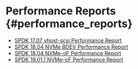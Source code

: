 # Performance Reports {#performance_reports}

- [SPDK 17.07 vhost-scsi Performance Report](https://dqtibwqq6s6ux.cloudfront.net/download/performance-reports/SPDK17_07_vhost_scsi_performance_report.pdf)
- [SPDK 18.04 NVMe BDEV Performance Report](https://dqtibwqq6s6ux.cloudfront.net/download/performance-reports/SPDK_nvme_bdev_perf_report_18.04.pdf)
- [SPDK 18.04 NVMe-oF Performance Report](https://dqtibwqq6s6ux.cloudfront.net/download/performance-reports/SPDK_nvmeof_perf_report_18.04.pdf)
- [SPDK 19.01.1 NVMe-oF Performance Report](https://dqtibwqq6s6ux.cloudfront.net/download/performance-reports/SPDK_nvmeof_perf_report_19.01.1.pdf)
